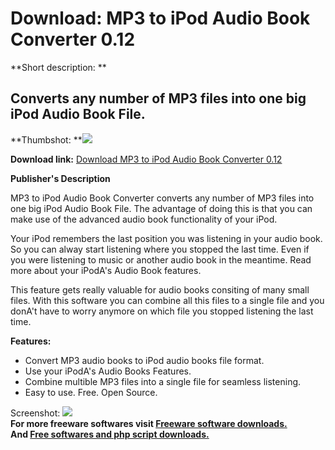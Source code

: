 # Download: MP3 to iPod Audio Book Converter 0.12

**Short description: **

## Converts any number of MP3 files into one big iPod Audio Book File.

  
**Thumbshot: **![](http://www.freewarefiles.com/screenshot/mp3ipodabcvtr_md.gif)   
  
**Download link:** [Download MP3 to iPod Audio Book Converter 0.12](http://freesoftwares.boysofts.com/MP-To-IPod-Audio-Book-Converter_program_33657.html)  
  

**Publisher's Description**  
  

MP3 to iPod Audio Book Converter converts any number of MP3 files into one big
iPod Audio Book File. The advantage of doing this is that you can make use of
the advanced audio book functionality of your iPod.

Your iPod remembers the last position you was listening in your audio book. So
you can alway start listening where you stopped the last time. Even if you
were listening to music or another audio book in the meantime. Read more about
your iPodA's Audio Book features.

This feature gets really valuable for audio books consiting of many small
files. With this software you can combine all this files to a single file and
you donA't have to worry anymore on which file you stopped listening the last
time.

**Features:**

  * Convert MP3 audio books to iPod audio books file format. 
  * Use your iPodA's Audio Books Features. 
  * Combine multible MP3 files into a single file for seamless listening. 
  * Easy to use. Free. Open Source. 

  
  
Screenshot: ![](http://www.freewarefiles.com/screenshot/mp3ipodabcvtr.gif)  
**For more freeware softwares visit [Freeware software downloads.](http://freesoftwares.boysofts.com/)**   
**And [Free softwares and php script downloads.](http://www.boysofts.com/)**

